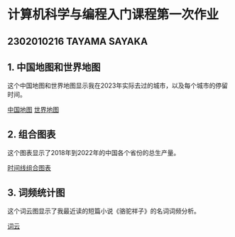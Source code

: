 # 计算机科学与编程入门课程第一次作业

## 2302010216    TAYAMA SAYAKA

## 1. 中国地图和世界地图

这个中国地图和世界地图显示我在2023年实际去过的城市，以及每个城市的停留时间。

[中国地图](https://sayakaaa00.github.io/Sayaka.github.io/中国地图-旅游行程.html)
[世界地图](https://sayakaaa00.github.io/Sayaka.github.io/世界地图-旅游行程.html)

## 2. 组合图表

这个图表显示了2018年到2022年的中国各个省份的总生产量。

[时间线组合图表](https://sayakaaa00.github.io/Sayaka.github.io/世界地图-旅游行程.html)

## 3. 词频统计图

这个词云图显示了我最近读的短篇小说《骆驼祥子》的名词词频分析。

[词云](https://)


